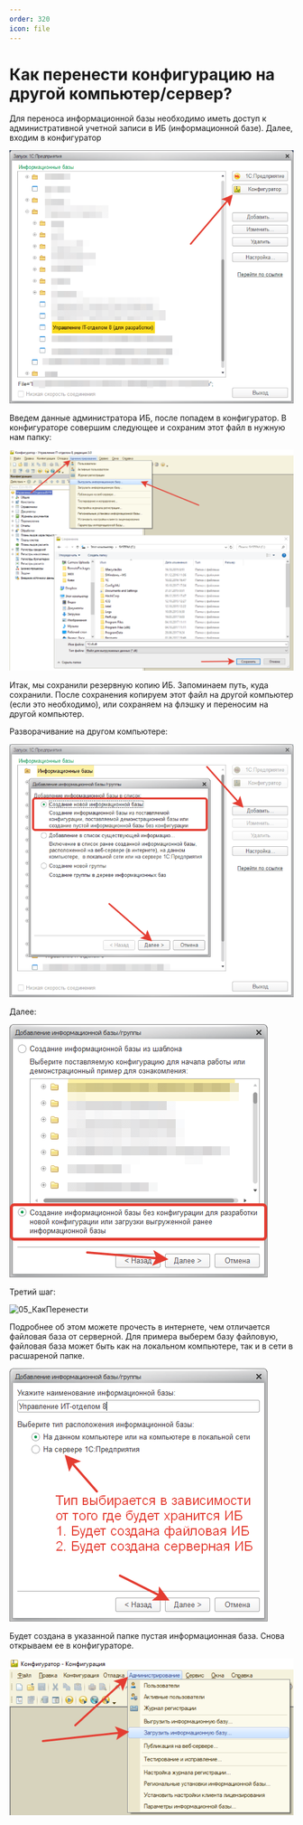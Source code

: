```yaml
---
order: 320
icon: file
---
```


# Как перенести конфигурацию на другой компьютер/сервер?

Для переноса информационной базы необходимо иметь доступ к административной учетной записи в ИБ (информационной базе).
Далее, входим в конфигуратор

![01_КакПеренести](static/01_КакПеренести.png)

Введем данные администратора ИБ, после попадем в конфигуратор.
В конфигураторе совершим следующее и сохраним этот файл в нужную нам папку:

![02_КакПеренести](static/02_КакПеренести.png)

Итак, мы сохранили резервную копию ИБ.
Запоминаем путь, куда сохранили. После сохранения копируем этот файл на другой компьютер (если это необходимо), или сохраняем на флэшку и переносим на другой компьютер.

Разворачивание на другом компьютере:

![03_КакПеренести](static/03_КакПеренести.png)

Далее:

![04_КакПеренести](static/04_КакПеренести.png)

Третий шаг:

![05_КакПеренести](static/06_КакПеренести.png)

Подробнее об этом можете прочесть в интернете, чем отличается файловая база от серверной.
Для примера выберем базу файловую, файловая база может быть как на локальном компьютере, так и в сети в расшареной папке.

![06_КакПеренести](static/05_КакПеренести.png)

Будет создана в указанной папке пустая информационная база.
Снова открываем ее в конфигураторе.

![07_КакПеренести](static/07_КакПеренести.png)